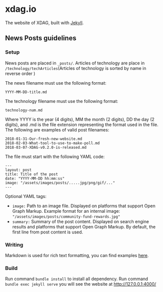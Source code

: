 # xdag.io
The website of XDAG, built with [Jekyll](https://jekyllrb.com/docs/home/).

## News Posts guidelines

### Setup
News posts are placed in `_posts/`. Articles of technology are place in `/technology/techArticles`(Articles of technology is sorted by name in reverse order )

The news filename must use the following format:
````
YYYY-MM-DD-title.md
````

The technology filename must use the following format:
````
technology-num.md
````

Where YYYY is the year (4 digits), MM the month (2 digits), DD the day (2 digits), and .md is the file extension representing the format used in the file. The following are examples of valid post filenames:

````
2018-01-31-Our-fresh-new-website.md
2018-02-03-What-tool-to-use-to-make-poll.md
2018-03-07-XDAG-v0.2.0-is-released.md
````

The file must start with the following YAML code:
````
---
layout: post
title: Title of the post
date: "YYYY-MM-DD hh:mm:ss"
image: "/assets/images/posts/.....jpg/png/gif/..."
---
````
Optional YAML tags:
* `image:` Path to an image file. Displayed on platforms that support Open Graph Markup. Example format for an internal image: `"/assets/images/posts/community-fund-rewards.jpg"`
* `summary:` Summary of the post content. Displayed on search engine results and platforms that support Open Graph Markup. By default, the first line from post content is used.

### Writing
Markdown is used for rich text formatting, you can find examples [here](https://github.com/adam-p/markdown-here/wiki/Markdown-Cheatsheet).

### Build
Run command `bundle install` to install all dependency.
Run command `bundle exec jekyll serve` you will see the website at http://127.0.0.1:4000/
